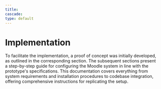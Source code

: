 ```yaml
---
title: 
cascade:
type: default
---
```


# Implementation

To facilitate the implementation, a proof of concept was initially developed, as outlined in the corresponding section. The subsequent sections present a step-by-step guide for configuring the Moodle system in line with the prototype's specifications. This documentation covers everything from system requirements and installation procedures to codebase integration, offering comprehensive instructions for replicating the setup.


